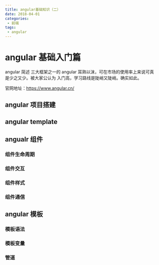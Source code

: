 ```yaml
---
title: angular基础知识（二）
date: 2018-04-01
categories: 
 - 前端
tags:
 - angular
---
```

# angular 基础入门篇

angular 简述
三大框架之一的 angular 耳熟以沫，可在市场的使用率上来说可真是少之又少。被大家公认为 入门高，学习路线是陡峭又陡峭。确实如此。

官网地址：https://www.angular.cn/

## angular 项目搭建

## angular template

## angualr 组件

### 组件生命周期

### 组件交互

### 组件样式

### 组件通信

## angular 模板

### 模板语法

### 模板变量

### 管道

